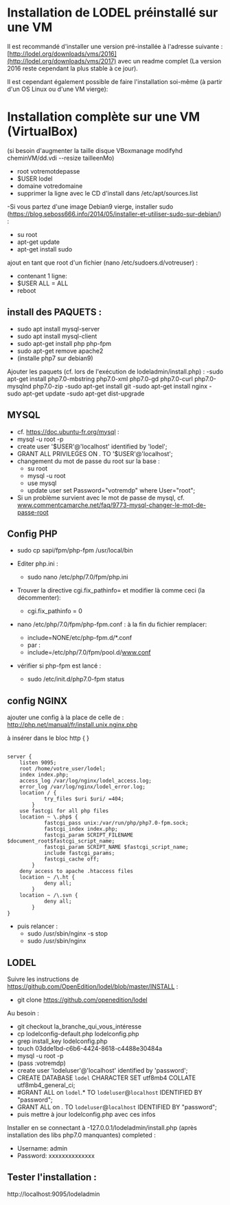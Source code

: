 Installation de LODEL préinstallé sur une VM  
============================================

Il est recommandé d'installer une version pré-installée à l'adresse suivante : [http://lodel.org/downloads/vms/2016](http://lodel.org/downloads/vms/2017) avec un readme complet (La version 2016 reste cependant la plus stable à ce jour).

Il est cependant également possible de faire l'installation soi-même (à partir d'un OS Linux ou d'une VM vierge):

Installation complète sur une VM (VirtualBox)  
=============================================

(si besoin d'augmenter la taille disque VBoxmanage modifyhd cheminVM/dd.vdi --resize tailleenMo)

- root votremotdepasse
- $USER lodel
- domaine votredomaine
- supprimer la ligne avec le CD d'install dans /etc/apt/sources.list

-Si vous partez d'une image Debian9 vierge, installer sudo (https://blog.seboss666.info/2014/05/installer-et-utiliser-sudo-sur-debian/) :
- su root
- apt-get update
- apt-get install sudo

ajout en tant que root d'un fichier (nano /etc/sudoers.d/votreuser) :
- contenant 1 ligne:
- $USER ALL = ALL
- reboot

install des PAQUETS :  
---------------------

- sudo apt install mysql-server
- sudo apt install mysql-client
- sudo apt-get install php php-fpm
- sudo apt-get remove apache2
- (installe php7 sur debian9)

Ajouter les paquets (cf. lors de l'exécution de lodeladmin/install.php) :
	-sudo apt-get install php7.0-mbstring php7.0-xml php7.0-gd php7.0-curl php7.0-mysqlnd php7.0-zip
	-sudo apt-get install git
	-sudo apt-get install nginx
	-sudo apt-get update
	-sudo apt-get dist-upgrade

MYSQL  
-----

- cf. https://doc.ubuntu-fr.org/mysql :
- mysql -u root -p
- create user '$USER'@'localhost' identified by 'lodel';
- GRANT ALL PRIVILEGES ON *.* TO '$USER'@'localhost';
- changement du mot de passe du root sur la base :
	- su root
	- mysql -u root
	- use mysql
	- update user set Password="votremdp" where User="root";
- Si un problème survient avec le mot de passe de mysql, cf. www.commentcamarche.net/faq/9773-mysql-changer-le-mot-de-passe-root

Config PHP  
----------

- sudo cp sapi/fpm/php-fpm /usr/local/bin
- Editer php.ini :
	- sudo nano /etc/php/7.0/fpm/php.ini
- Trouver la directive cgi.fix_pathinfo= et modifier là comme ceci (la décommenter):
	- cgi.fix_pathinfo = 0

- nano /etc/php/7.0/fpm/php-fpm.conf : à la fin du fichier remplacer:
	- include=NONE/etc/php-fpm.d/*.conf  
	- par :
	- include=/etc/php/7.0/fpm/pool.d/www.conf
- vérifier si php-fpm est lancé :
	- sudo /etc/init.d/php7.0-fpm status

config NGINX  
------------

ajouter une config à la place de celle de : http://php.net/manual/fr/install.unix.nginx.php

à insérer dans le bloc http {   }
<pre><code>
server {
	listen 9095;
	root /home/votre_user/lodel;
	index index.php;
	access_log /var/log/nginx/lodel_access.log;
	error_log /var/log/nginx/lodel_error.log;
	location / {
			try_files $uri $uri/ =404;
		}
	use fastcgi for all php files
	location ~ \.php$ {
			fastcgi_pass unix:/var/run/php/php7.0-fpm.sock;
			fastcgi_index index.php;
			fastcgi_param SCRIPT_FILENAME $document_root$fastcgi_script_name;
			fastcgi_param SCRIPT_NAME $fastcgi_script_name;
			include fastcgi_params;
			fastcgi_cache off;
		}
	deny access to apache .htaccess files
	location ~ /\.ht {
			deny all;
		}
	location ~ /\.svn {
			deny all;
		}
}
</code></pre>

- puis relancer :
	- sudo /usr/sbin/nginx -s stop
	- sudo /usr/sbin/nginx

LODEL  
-----

Suivre les instructions de https://github.com/OpenEdition/lodel/blob/master/INSTALL :
- git clone https://github.com/openedition/lodel

Au besoin :
- git checkout la_branche_qui_vous_intéresse
- cp lodelconfig-default.php lodelconfig.php
- grep install_key lodelconfig.php
- touch 03dde1bd-c6b6-4424-8618-c4488e30484a
- mysql -u root -p
- (pass :votremdp)
- create user 'lodeluser'@'localhost' identified by 'password';
- CREATE DATABASE `lodel` CHARACTER SET utf8mb4 COLLATE utf8mb4_general_ci;
- #GRANT ALL on `lodel`.* TO `lodeluser`@`localhost` IDENTIFIED BY "password";
- GRANT ALL on *.* TO `lodeluser`@`localhost` IDENTIFIED BY "password";
- puis mettre à jour lodelconfig.php avec ces infos

Installer en se connectant à -127.0.0.1/lodeladmin/install.php (après installation des libs php7.0 manquantes) completed :
- Username: admin
- Password: xxxxxxxxxxxxxx

Tester l'installation :
-----------------------

http://localhost:9095/lodeladmin
